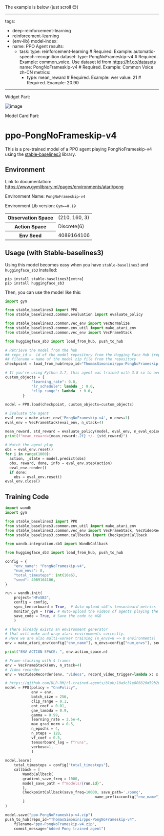 The example is below (just scroll 😊)

---
tags:
- deep-reinforcement-learning
- reinforcement-learning
- {env-lib}
model-index:
- name: PPO Agent
  results:
  - task: 
      type: reinforcement-learning  # Required. Example: automatic-speech-recognition
    dataset:
      type: PongNoFrameskip-v4  # Required. Example: common_voice. Use dataset id from https://hf.co/datasets
      name: PongNoFrameskip-v4  # Required. Example: Common Voice zh-CN
    metrics:
      - type: mean_reward    # Required. Example: wer
        value: 21  # Required. Example: 20.90
---
Widget Part:

![image](https://user-images.githubusercontent.com/13088472/156151841-94507e59-5fe3-4624-94bf-097426098d30.png)


Model Card Part:

# ppo-PongNoFrameskip-v4

This is a pre-trained model of a PPO agent playing PongNoFrameskip-v4 using the [stable-baselines3](https://stable-baselines3.readthedocs.io/en/master/) library.

## Environment
Link to documentation: https://www.gymlibrary.ml/pages/environments/atari/pong

Environment Name: `PongNoFrameskip-v4`

Environment Lib version: `Gym==0.19`

<table>
  <tr>
    <th>Observation Space</th>
    <td>(210, 160, 3)</td>
  </tr>
  <tr>
    <th>Action Space</th>
    <td>Discrete(6)</td>
  </tr>
  <tr>
    <th> Env Seed </th>
    <td> 4089164106 </td>
</table>

## Usage (with Stable-baselines3)
Using this model becomes easy when you have `stable-baselines3` and `huggingface_sb3` installed:

```
pip install stable-baselines3[extra]
pip install huggingface_sb3
```

Then, you can use the model like this:

```python
import gym

from stable_baselines3 import PPO
from stable_baselines3.common.evaluation import evaluate_policy

from stable_baselines3.common.vec_env import VecNormalize
from stable_baselines3.common.env_util import make_atari_env
from stable_baselines3.common.vec_env import VecFrameStack

from huggingface_sb3 import load_from_hub, push_to_hub

# Retrieve the model from the hub
## repo_id =  id of the model repository from the Hugging Face Hub (repo_id = ThomasSimonini/ppo-PongNoFrameskip-v4)
## filename = name of the model zip file from the repository
checkpoint = load_from_hub(repo_id="ThomasSimonini/ppo-PongNoFrameskip-v4", filename="ppo-PongNoFrameskip-v4.zip")

# If you're using Python 3.7, this agent was trained with 3.8 so to avoid Pickle errors:
custom_objects = {
            "learning_rate": 0.0,
            "lr_schedule": lambda _: 0.0,
            "clip_range": lambda _: 0.0,
        }
        
model = PPO.load(checkpoint, custom_objects=custom_objects)

# Evaluate the agent
eval_env = make_atari_env('PongNoFrameskip-v4', n_envs=1)
eval_env = VecFrameStack(eval_env, n_stack=4)

mean_reward, std_reward = evaluate_policy(model, eval_env, n_eval_episodes=10, deterministic=True)
print(f"mean_reward={mean_reward:.2f} +/- {std_reward}")
 
# Watch the agent play
obs = eval_env.reset()
for i in range(1000):
  action, _state = model.predict(obs)
  obs, reward, done, info = eval_env.step(action)
  eval_env.render()
  if done:
    obs = eval_env.reset()
eval_env.close()
```
## Training Code
```python
import wandb
import gym

from stable_baselines3 import PPO
from stable_baselines3.common.env_util import make_atari_env
from stable_baselines3.common.vec_env import VecFrameStack, VecVideoRecorder
from stable_baselines3.common.callbacks import CheckpointCallback

from wandb.integration.sb3 import WandbCallback

from huggingface_sb3 import load_from_hub, push_to_hub

config = {
    "env_name": "PongNoFrameskip-v4",
    "num_envs": 8,
    "total_timesteps": int(10e6),
    "seed": 4089164106,    
}

run = wandb.init(
    project="HFxSB3",
    config = config,
    sync_tensorboard = True,  # Auto-upload sb3's tensorboard metrics
    monitor_gym = True, # Auto-upload the videos of agents playing the game
    save_code = True, # Save the code to W&B
    )

# There already exists an environment generator
# that will make and wrap atari environments correctly.
# Here we are also multi-worker training (n_envs=8 => 8 environments)
env = make_atari_env(config["env_name"], n_envs=config["num_envs"], seed=config["seed"]) #PongNoFrameskip-v4

print("ENV ACTION SPACE: ", env.action_space.n)

# Frame-stacking with 4 frames
env = VecFrameStack(env, n_stack=4)
# Video recorder
env = VecVideoRecorder(env, "videos", record_video_trigger=lambda x: x % 100000 == 0, video_length=2000)

# https://github.com/DLR-RM/rl-trained-agents/blob/10a9c31e806820d59b20d8b85ca67090338ea912/ppo/PongNoFrameskip-v4_1/PongNoFrameskip-v4/config.yml
model = PPO(policy = "CnnPolicy",
            env = env,
            batch_size = 256,
            clip_range = 0.1,
            ent_coef = 0.01,
            gae_lambda = 0.9,
            gamma = 0.99,
            learning_rate = 2.5e-4,
            max_grad_norm = 0.5,
            n_epochs = 4,
            n_steps = 128,
            vf_coef = 0.5,
            tensorboard_log = f"runs",
            verbose=1,
            )
    
model.learn(
    total_timesteps = config["total_timesteps"],
    callback = [
        WandbCallback(
        gradient_save_freq = 1000,
        model_save_path = f"models/{run.id}",
        ), 
        CheckpointCallback(save_freq=10000, save_path='./pong',
                                         name_prefix=config["env_name"]),
        ]
)

model.save("ppo-PongNoFrameskip-v4.zip")
push_to_hub(repo_id="ThomasSimonini/ppo-PongNoFrameskip-v4", 
    filename="ppo-PongNoFrameskip-v4.zip",
    commit_message="Added Pong trained agent")
```
